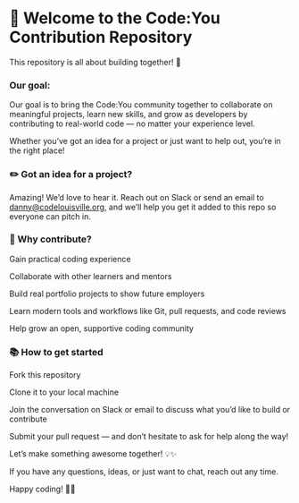 # 🤝 Welcome to the Code:You Contribution Repository
This repository is all about building together! 🚀

### Our goal: 

Our goal is to bring the Code:You community together to collaborate on meaningful projects, learn new skills, and grow as developers by contributing to real-world code — no matter your experience level.

Whether you’ve got an idea for a project or just want to help out, you’re in the right place!

### ✏️ Got an idea for a project?
Amazing! We’d love to hear it.
Reach out on Slack or send an email to danny@codelouisville.org, and we’ll help you get it added to this repo so everyone can pitch in.

### 🌱 Why contribute?
Gain practical coding experience

Collaborate with other learners and mentors

Build real portfolio projects to show future employers

Learn modern tools and workflows like Git, pull requests, and code reviews

Help grow an open, supportive coding community

### 📚 How to get started
Fork this repository

Clone it to your local machine

Join the conversation on Slack or email to discuss what you’d like to build or contribute

Submit your pull request — and don’t hesitate to ask for help along the way!

Let’s make something awesome together! 💡✨

If you have any questions, ideas, or just want to chat, reach out any time.

Happy coding! 🧑‍💻
